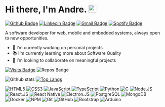 # Hi there, I'm Andre. <img src="https://media.giphy.com/media/hvRJCLFzcasrR4ia7z/giphy.gif" width="25px">

[![Github Badge](https://img.shields.io/badge/-Github-000?style=flat-square&logo=Github&logoColor=white&link=https://github.com/lucasgdb)](https://github.com/apsampaio)
[![Linkedin Badge](https://img.shields.io/badge/-LinkedIn-blue?style=flat-square&logo=Linkedin&logoColor=white&link=https://www.linkedin.com/in/andr%C3%A9-sampaio/)](https://www.linkedin.com/in/andr%C3%A9-sampaio/)
[![Gmail Badge](https://img.shields.io/badge/-Gmail-c14438?style=flat-square&logo=Gmail&logoColor=white&link=mailto:andre03.sampaio@gmail.com)](mailto:andre03.sampaio@gmail.com)
[![Spotify Badge](https://img.shields.io/badge/spotify-code--fi-fi?logo=spotify&style=flat-square&link=https://open.spotify.com/playlist/2o4LG56C9HYgKZM0eVrRxQ?si=qWZgLV4YSqWt0vq49OXC2g)](https://open.spotify.com/playlist/2o4LG56C9HYgKZM0eVrRxQ?si=GF4R6YlSRdaKth13BM70Rw)


A software developer for web, mobile and embedded systems, always open to new opportunities.

- 🚀 I’m currently working on personal projects
- 📚 I’m currently learning more about Software Quality
- 🤝 I’m looking to collaborate on meaningful projects

[![Visits Badge](https://badges.pufler.dev/visits/apsampaio/apsampaio?style=for-the-badge)](https://github.com/apsampaio/apsampaio)
![Repos Badge](https://badges.pufler.dev/repos/apsampaio?style=for-the-badge)

![Github stats](https://github-readme-stats.vercel.app/api?username=apsampaio&show_icons=true&theme=react)
[![Top Langs](https://github-readme-stats.vercel.app/api/top-langs/?username=apsampaio&layout=compact&theme=react)](https://github.com/apsampaio/github-readme-stats)

![HTML5](https://img.shields.io/badge/-HTML5-E34F26?style=flat-square&logo=html5&logoColor=white)
![CSS3](https://img.shields.io/badge/-CSS3-1572B6?style=flat-square&logo=css3)
![JavaScript](https://img.shields.io/badge/-JavaScript-282a36?style=flat-square&logo=javascript)
![TypeScript](https://img.shields.io/badge/-TypeScript-282a36?style=flat-square&logo=typescript)
![Python](https://img.shields.io/badge/-Python-f1fa8c?style=flat-square&logo=python)
![C](https://img.shields.io/badge/-282a36?style=flat-square&logo=c)
![Node.JS](https://img.shields.io/badge/Node.JS-282a36?style=flat-square&logo=node.js)
![React.JS](https://img.shields.io/badge/-React.JS-282a36?style=flat-square&logo=react)
![React Native](https://img.shields.io/badge/React-Native-1572B6?style=flat-square&logo=react)
![Electron.JS](https://img.shields.io/badge/-Electron.JS-282a36?style=flat-square&logo=electron)
![PostgreSQL](https://img.shields.io/badge/-PostgreSQL-336791?style=flat-square&logo=postgresql)
![MongoDB](https://img.shields.io/badge/MongoDB-282a36?style=flat-square&logo=mongodb)
![Docker](https://img.shields.io/badge/-Docker-282a36?style=flat-square&logo=docker)
![NPM](https://img.shields.io/badge/-npm-282a36?style=flat-square&logo=npm)
![Git](https://img.shields.io/badge/-git-282a36?style=flat-square&logo=git)
![GitHub](https://img.shields.io/badge/-GitHub-181717?style=flat-square&logo=github)
![Bootstrap](https://img.shields.io/badge/-Bootstrap-563D7C?style=flat-square&logo=bootstrap)
![Arduino](https://img.shields.io/badge/Arduino-282a36?style=flat-square&logo=arduino)
